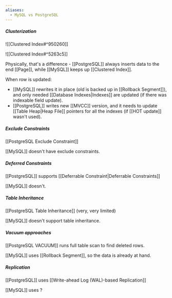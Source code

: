 ```yaml
---
aliases:
  - MySQL vs PostgreSQL
---
```

##### Clusterization

![[Clustered Index#^950260]]

![[Clustered Index#^5263c5]]

Physically, that's a difference - [[PostgreSQL]] always inserts data to the end [[Page]], while [[MySQL]] keeps up [[Clustered Index]].

When row is updated:
- [[MySQL]] rewrites it in place (old is backed up in [[Rollback Segment]]), and only needed [[Database Indexes|Indexes]] are updated (if there was indexable field update). 
- [[PostgreSQL]] writes new [[MVCC]] version, and it needs to update [[Table Heap|Heap File]] pointers for all the indexes (if [[HOT update]] wasn't used).
##### Exclude Constraints

[[PostgreSQL Exclude Constraint]]

[[MySQL]] doesn't have exclude constraints.

##### Deferred Constraints

[[PostgreSQL]] supports [[Deferrable Constraint|Deferrable Constraints]]

[[MySQL]] doesn't.

##### Table Inheritance

[[PostgreSQL Table Inheritance]] (very, very limited)

[[MySQL]] doesn't support table inheritance.

##### Vacuum approaches

[[PostgreSQL VACUUM]] runs full table scan to find deleted rows.

[[MySQL]] uses [[Rollback Segment]], so the data is already at hand.
##### Replication

[[PostgreSQL]] uses [[Write-ahead Log (WAL)-based Replication]]

[[MySQL]] uses ?